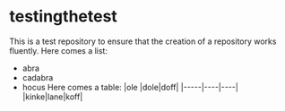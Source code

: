 # testingthetest

This is a test repository to ensure that the creation of a repository works 
fluently. Here comes a list:
- abra
- cadabra
- hocus
Here comes a table:
|ole  |dole|doff|
|-----|----|----|
|kinke|lane|koff|
